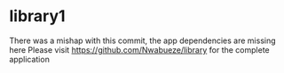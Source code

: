 # library1 
There was a mishap with this commit, the app dependencies are missing here
Please visit https://github.com/Nwabueze/library for the complete application
